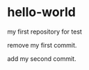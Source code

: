 hello-world
===========

my first repository for test


remove my first commit.

add my second commit.
